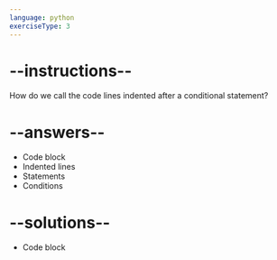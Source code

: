 ```yaml
---
language: python
exerciseType: 3
---
```


# --instructions--

How do we call the code lines indented after a conditional statement?

# --answers--

- Code block
- Indented lines
- Statements
- Conditions

# --solutions--

- Code block
